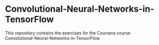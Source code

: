 # Convolutional-Neural-Networks-in-TensorFlow
This repository contains the exercises for the Coursera course Convolutional-Neural-Networks-in-TensorFlow.
